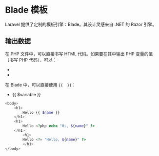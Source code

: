 # Blade 模板

Laravel 提供了定制的模板引擎：Blade。其设计灵感来自 .NET 的 Razor 引擎。

## 输出数据

在 PHP 文件中，可以直接书写 HTML 代码。如果要在其中输出 PHP 变量的值（书写 PHP 代码），可以：

* <?php echo $variable ?>
* <?= $variable ?>

在 Blade 中，可以直接使用 `{{  }}`：

* {{ $variable }}

```php
<body>
    <h1>
        Hello {{ $name }}
    </h1>
    <h1>
        Hello <?php echo "Hi, ${name}" ?>
    </h1>
        <h1>
        Hello <?= "Hello, ${name}" ?>
        </h1>
</body>
```
